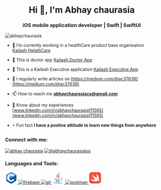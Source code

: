 
<h1 align="center">Hi 👋, I'm Abhay chaurasia</h1>
<h3 align="center">iOS mobile application developer | Swift | SwiftUI</h3>

<p align="left"> <img src="https://komarev.com/ghpvc/?username=abhaychaurasia&label=Profile%20views&color=0e75b6&style=flat" alt="abhaychaurasia" /> </p>

- 🔭 I’m currently working in a healthCare product base organisation [Kailash HelathCare](https://apps.apple.com/in/app/kailash-healthcare-app/id1514137828)

- 👯 This is doctor app [Kailash Doctor App](https://kailashhealthcare.com/doctorapp/doctorapp.aspx)

- 🤝 This is a Kailash Executive application [Kailash Executive App](https://www.kailashhealthcare.com/usertaskapp/usertaskapp.aspx)

- 📝 I regularly write articles on [https://medium.com/@ac37636](https://medium.com/@ac37636)

- 📫 How to reach me **abhaychaurasiacs@gmail.com**

- 📄 Know about my experiences [www.linkedin.com/in/abhaychaurasia111565](www.linkedin.com/in/abhaychaurasia111565)

- ⚡ Fun fact **I have a postive attitude to learn new things from anywhere**

<h3 align="left">Connect with me:</h3>
<p align="left">
<a href="https://www.linkedin.com/in/abhaychaurasia111565/" target="blank"><img align="center" src="https://raw.githubusercontent.com/rahuldkjain/github-profile-readme-generator/master/src/images/icons/Social/linked-in-alt.svg" alt="abhay chaurasia" height="30" width="40" /></a>
<a href="https://www.youtube.com/c/@abhaychaurasiaios" target="blank"><img align="center" src="https://raw.githubusercontent.com/rahuldkjain/github-profile-readme-generator/master/src/images/icons/Social/youtube.svg" alt="@abhaychaurasiaios" height="30" width="40" /></a>
</p>

<h3 align="left">Languages and Tools:</h3>
<p align="left"> <a href="https://www.cprogramming.com/" target="_blank" rel="noreferrer"> <img src="https://raw.githubusercontent.com/devicons/devicon/master/icons/c/c-original.svg" alt="c" width="40" height="40"/> </a> <a href="https://firebase.google.com/" target="_blank" rel="noreferrer"> <img src="https://www.vectorlogo.zone/logos/firebase/firebase-icon.svg" alt="firebase" width="40" height="40"/> </a> <a href="https://git-scm.com/" target="_blank" rel="noreferrer"> <img src="https://www.vectorlogo.zone/logos/git-scm/git-scm-icon.svg" alt="git" width="40" height="40"/> </a> <a href="https://www.java.com" target="_blank" rel="noreferrer"> <img src="https://raw.githubusercontent.com/devicons/devicon/master/icons/java/java-original.svg" alt="java" width="40" height="40"/> </a> <a href="https://postman.com" target="_blank" rel="noreferrer"> <img src="https://www.vectorlogo.zone/logos/getpostman/getpostman-icon.svg" alt="postman" width="40" height="40"/> </a> <a href="https://developer.apple.com/swift/" target="_blank" rel="noreferrer"> <img src="https://raw.githubusercontent.com/devicons/devicon/master/icons/swift/swift-original.svg" alt="swift" width="40" height="40"/> </a> </p>
